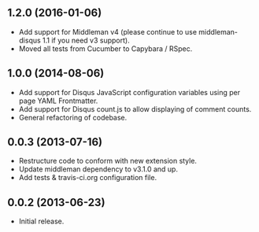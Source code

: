 ## 1.2.0 (2016-01-06)

* Add support for Middleman v4 (please continue to use middleman-disqus 1.1 if you need v3 support).
* Moved all tests from Cucumber to Capybara / RSpec.

## 1.0.0 (2014-08-06)

* Add support for Disqus JavaScript configuration variables using per page
  YAML Frontmatter.
* Add support for Disqus count.js to allow displaying of comment counts.
* General refactoring of codebase.

## 0.0.3 (2013-07-16)

* Restructure code to conform with new extension style.
* Update middleman dependency to v3.1.0 and up.
* Add tests & travis-ci.org configuration file.

## 0.0.2 (2013-06-23)

* Initial release.
